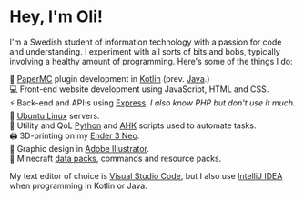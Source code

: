 # Hey, I'm Oli!

I'm a Swedish student of information technology with a passion for code and understanding.
I experiment with all sorts of bits and bobs, typically involving a healthy amount of programming.
Here's some of the things I do:

🔌 [PaperMC](https://papermc.io) plugin development in [Kotlin](https://kotlinlang.org) (prev. [Java](https://www.java.com).)  
💻 Front-end website development using JavaScript, HTML and CSS.  
⚡ Back-end and API:s using [Express](https://expressjs.com). *I also know PHP but don't use it much.*  
🐧 [Ubuntu Linux](https://ubuntu.com) servers.  
🐍 Utility and QoL [Python](https://www.python.org) and [AHK](https://www.autohotkey.com) scripts used to automate tasks.  
🖨 3D-printing on my [Ender 3 Neo](https://www.creality3dofficial.com/products/ender-3-neo).  
🎨 Graphic design in [Adobe Illustrator](https://www.adobe.com/products/illustrator).  
🔮 Minecraft [data packs](https://minecraft.wiki/w/Data_pack), commands and resource packs.  

My text editor of choice is [Visual Studio Code](https://code.visualstudio.com), but I also use [IntelliJ IDEA](https://www.jetbrains.com/idea) when programming in Kotlin or Java.  
